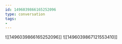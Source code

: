 ```yaml
---
id: 1496039866165252096
type: conversation
tags:
- 
---
```

![[1496039866165252096]]
![[1496039867121553410]]

